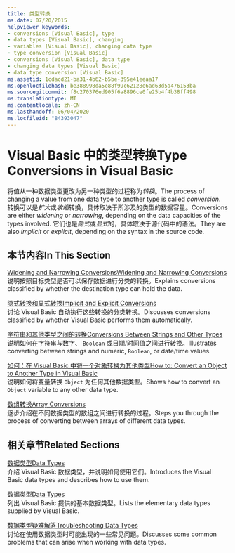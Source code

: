 ```yaml
---
title: 类型转换
ms.date: 07/20/2015
helpviewer_keywords:
- conversions [Visual Basic], type
- data types [Visual Basic], changing
- variables [Visual Basic], changing data type
- type conversion [Visual Basic]
- conversions [Visual Basic], data type
- changing data types [Visual Basic]
- data type conversion [Visual Basic]
ms.assetid: 1cdacd21-ba31-4b62-b5be-395e41eeaa17
ms.openlocfilehash: be388998da5e88f99c62128e6ad63d5a476153ba
ms.sourcegitcommit: f8c270376ed905f6a8896ce0fe25b4f4b38ff498
ms.translationtype: MT
ms.contentlocale: zh-CN
ms.lasthandoff: 06/04/2020
ms.locfileid: "84393047"
---
```

# <a name="type-conversions-in-visual-basic"></a><span data-ttu-id="2cd5a-102">Visual Basic 中的类型转换</span><span class="sxs-lookup"><span data-stu-id="2cd5a-102">Type Conversions in Visual Basic</span></span>
<span data-ttu-id="2cd5a-103">将值从一种数据类型更改为另一种类型的过程称为*转换*。</span><span class="sxs-lookup"><span data-stu-id="2cd5a-103">The process of changing a value from one data type to another type is called *conversion*.</span></span> <span data-ttu-id="2cd5a-104">转换可以是*扩大*或*收缩*转换，具体取决于所涉及的类型的数据容量。</span><span class="sxs-lookup"><span data-stu-id="2cd5a-104">Conversions are either *widening* or *narrowing*, depending on the data capacities of the types involved.</span></span> <span data-ttu-id="2cd5a-105">它们也是*隐式*或*显式*的，具体取决于源代码中的语法。</span><span class="sxs-lookup"><span data-stu-id="2cd5a-105">They are also *implicit* or *explicit*, depending on the syntax in the source code.</span></span>  
  
## <a name="in-this-section"></a><span data-ttu-id="2cd5a-106">本节内容</span><span class="sxs-lookup"><span data-stu-id="2cd5a-106">In This Section</span></span>  
 [<span data-ttu-id="2cd5a-107">Widening and Narrowing Conversions</span><span class="sxs-lookup"><span data-stu-id="2cd5a-107">Widening and Narrowing Conversions</span></span>](widening-and-narrowing-conversions.md)  
 <span data-ttu-id="2cd5a-108">说明按照目标类型是否可以保存数据进行分类的转换。</span><span class="sxs-lookup"><span data-stu-id="2cd5a-108">Explains conversions classified by whether the destination type can hold the data.</span></span>  
  
 [<span data-ttu-id="2cd5a-109">隐式转换和显式转换</span><span class="sxs-lookup"><span data-stu-id="2cd5a-109">Implicit and Explicit Conversions</span></span>](implicit-and-explicit-conversions.md)  
 <span data-ttu-id="2cd5a-110">讨论 Visual Basic 自动执行这些转换的分类转换。</span><span class="sxs-lookup"><span data-stu-id="2cd5a-110">Discusses conversions classified by whether Visual Basic performs them automatically.</span></span>  
  
 [<span data-ttu-id="2cd5a-111">字符串和其他类型之间的转换</span><span class="sxs-lookup"><span data-stu-id="2cd5a-111">Conversions Between Strings and Other Types</span></span>](conversions-between-strings-and-other-types.md)  
 <span data-ttu-id="2cd5a-112">说明如何在字符串与数字、 `Boolean` 或日期/时间值之间进行转换。</span><span class="sxs-lookup"><span data-stu-id="2cd5a-112">Illustrates converting between strings and numeric, `Boolean`, or date/time values.</span></span>  
  
 [<span data-ttu-id="2cd5a-113">如何：在 Visual Basic 中将一个对象转换为其他类型</span><span class="sxs-lookup"><span data-stu-id="2cd5a-113">How to: Convert an Object to Another Type in Visual Basic</span></span>](how-to-convert-an-object-to-another-type.md)  
 <span data-ttu-id="2cd5a-114">说明如何将变量转换 `Object` 为任何其他数据类型。</span><span class="sxs-lookup"><span data-stu-id="2cd5a-114">Shows how to convert an `Object` variable to any other data type.</span></span>  
  
 [<span data-ttu-id="2cd5a-115">数组转换</span><span class="sxs-lookup"><span data-stu-id="2cd5a-115">Array Conversions</span></span>](array-conversions.md)  
 <span data-ttu-id="2cd5a-116">逐步介绍在不同数据类型的数组之间进行转换的过程。</span><span class="sxs-lookup"><span data-stu-id="2cd5a-116">Steps you through the process of converting between arrays of different data types.</span></span>  
  
## <a name="related-sections"></a><span data-ttu-id="2cd5a-117">相关章节</span><span class="sxs-lookup"><span data-stu-id="2cd5a-117">Related Sections</span></span>  
 [<span data-ttu-id="2cd5a-118">数据类型</span><span class="sxs-lookup"><span data-stu-id="2cd5a-118">Data Types</span></span>](index.md)  
 <span data-ttu-id="2cd5a-119">介绍 Visual Basic 数据类型，并说明如何使用它们。</span><span class="sxs-lookup"><span data-stu-id="2cd5a-119">Introduces the Visual Basic data types and describes how to use them.</span></span>  
  
 [<span data-ttu-id="2cd5a-120">数据类型</span><span class="sxs-lookup"><span data-stu-id="2cd5a-120">Data Types</span></span>](../../../language-reference/data-types/index.md)  
 <span data-ttu-id="2cd5a-121">列出 Visual Basic 提供的基本数据类型。</span><span class="sxs-lookup"><span data-stu-id="2cd5a-121">Lists the elementary data types supplied by Visual Basic.</span></span>  
  
 [<span data-ttu-id="2cd5a-122">数据类型疑难解答</span><span class="sxs-lookup"><span data-stu-id="2cd5a-122">Troubleshooting Data Types</span></span>](troubleshooting-data-types.md)  
 <span data-ttu-id="2cd5a-123">讨论在使用数据类型时可能出现的一些常见问题。</span><span class="sxs-lookup"><span data-stu-id="2cd5a-123">Discusses some common problems that can arise when working with data types.</span></span>
